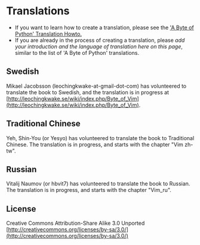 # Translations

* If you want to learn how to create a translation, please see the ['A Byte of Python' Translation Howto.](https://python.swaroopch.com/translation_howto.html)
* If you are already in the process of creating a translation, please *add your introduction and the language of translation here on this page*, similar to the list of 'A Byte of Python' translations.

## Swedish
Mikael Jacobsson (leochingkwake-at-gmail-dot-com) has volunteered to translate the book to Swedish, and the translation is in progress at [http://leochingkwake.se/wiki/index.php/Byte_of_Vim](http://leochingkwake.se/wiki/index.php/Byte_of_Vim).

## Traditional Chinese
Yeh, Shin-You (or Yesyo) has volunteered to translate the book to Traditional Chinese. The translation is in progress, and starts with the chapter "Vim zh-tw".

## Russian
Vitalij Naumov (or hbvit7) has volunteered to translate the book to Russian. The translation is in progress, and starts with the chapter "Vim_ru".

## License
Creative Commons Attribution-Share Alike 3.0 Unported
[http://creativecommons.org/licenses/by-sa/3.0/](http://creativecommons.org/licenses/by-sa/3.0/)
